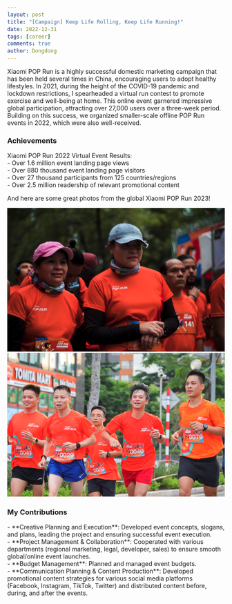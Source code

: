 ```yaml
---
layout: post
title: "[Campaign] Keep Life Rolling, Keep Life Running!"
date: 2022-12-31
tags: [career]
comments: true
author: Dongdong
---
```


Xiaomi POP Run is a highly successful domestic marketing campaign that has been held several times in China, encouraging users to adopt healthy lifestyles.  In 2021, during the height of the COVID-19 pandemic and lockdown restrictions, I spearheaded a virtual run contest to promote exercise and well-being at home. This online event garnered impressive global participation, attracting over 27,000 users over a three-week period. Building on this success, we organized smaller-scale offline POP Run events in 2022, which were also well-received.

<h3>Achievements</h3>
Xiaomi POP Run 2022 Virtual Event Results:<br>
- Over 1.6 million event landing page views <br>
- Over 880 thousand event landing page visitors <br>
- Over 27 thousand participants from 125 countries/regions <br>
- Over 2.5 million readership of relevant promotional content <br>

And here are some great photos from the global Xiaomi POP Run 2023!<br>

![Participants from Mexico](/images/poprun/1.png)
![Participants from Vietnam](/images/poprun/3.png)

<h3>My Contributions</h3>
- **Creative Planning and Execution**: Developed event concepts, slogans, and plans, leading the project and ensuring successful event execution.<br>
- **Project Management & Collaboration**: Cooperated with various departments (regional marketing, legal, developer, sales) to ensure smooth global/online event launches.<br>
- **Budget Management**: Planned and managed event budgets.<br>
- **Communication Planning & Content Production**: Developed promotional content strategies for various social media platforms (Facebook, Instagram, TikTok, Twitter) and distributed content before, during, and after the events.<br>


